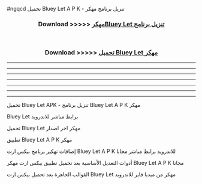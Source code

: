 #ngqcd تحميل Bluey Let  A P K - تنزيل برنامج مهكر



<div align="center">
<h3>Download >>>>> <a href="https://runaway1.web.app/?sq=Bluey Let ">مهكرBluey Let  تنزيل برنامج</a></h3><br>

<h3>Download >>>>> <a href="https://runaway1.web.app/?sq=Bluey Let ">تحميل Bluey Let  مهكر</a></h3>
</div>


----------------------------------------------------------

----------------------------------------------------------

----------------------------------------------------------

----------------------------------------------------------

----------------------------------------------------------

----------------------------------------------------------

----------------------------------------------------------

تحميل Bluey Let  APK - تنزيل برنامج Bluey Let  A P K مهكر

Bluey Let  برابط مباشر للاندرويد

تحميل Bluey Let  مهكر اخر اصدار

تطبيق Bluey Let  A P K مهكر

إضافات تهكير برنامج بيكس ارت Bluey Let  A P K للاندرويد برابط مباشر مجانا

أدوات التعديل الأساسية بعد تحميل تطبيق بيكس ارت مهكر Bluey Let  A P K مجانا

القوالب الجاهزة بعد تحميل بيكس ارت Bluey Let  مهكر من ميديا فاير للاندرويد


